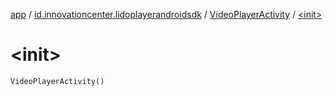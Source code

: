 [app](../../index.md) / [id.innovationcenter.lidoplayerandroidsdk](../index.md) / [VideoPlayerActivity](index.md) / [&lt;init&gt;](./-init-.md)

# &lt;init&gt;

`VideoPlayerActivity()`